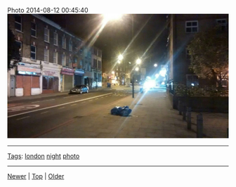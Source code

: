 <!--
title: Photo 2014-08-12 00
date: 2020-06-28T14:56:50.772Z
tags: london, night, photo
-->









Photo 2014-08-12 00:45:40
![](94483495857-0.jpg)

<!--BOTTOM-POST-NAVIGATION-->
---

[Tags](tags.md): [london](tag-london.md) [night](tag-night.md) [photo](tag-photo.md)

---

[Newer](94080388942.md) | [Top](index.md) | [Older](94633761362.md)